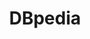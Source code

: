 ---
blog: http://blog.dbpedia.org/
codehost: https://github.com/https://github.com/dbpedia
facebook: http://facebook.com/dbpedia
linkedin: https://linkedin.com/company/dbpedia
logohandle: dbpedia
sort: dbpedia
title: DBpedia
twitter: https://x.com/dbpedia
website: https://wiki.dbpedia.org/
---